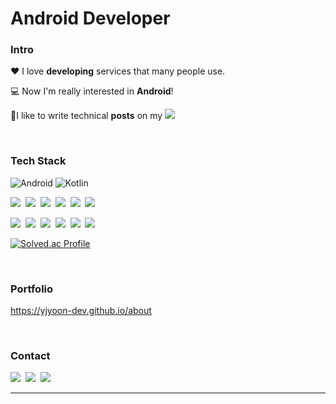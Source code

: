 # Android Developer

### Intro
  
❤ I love **developing** services that many people use. 

💻 Now I'm really interested in **Android**!

📝I like to write technical **posts** on my <a href="https://yjyoon-dev.github.io/" target="_blank"><img src="https://img.shields.io/badge/Blog-181717?style=flat-square&logo=github&logoColor=white"/></a>

<br>

### Tech Stack
<p>
  <img alt="Android" src ="https://img.shields.io/badge/Android-333333.svg?&style=for-the-badge&logo=Android&logoColor=3DDC84"/>
  <img alt="Kotlin" src ="https://img.shields.io/badge/Kotlin-333333.svg?&style=for-the-badge&logo=Kotlin&logoColor=B520E8"/>
</p>
<p>
  <img src="https://img.shields.io/badge/Dart-333333?style=flat-square&logo=dart&logoColor=01B1A8"/></a>&nbsp 
  <img src="https://img.shields.io/badge/Javascript-333333?style=flat-square&logo=javascript&logoColor=F7DF1E"/></a>&nbsp
  <img src="https://img.shields.io/badge/Java-333333?style=flat-square&logo=java&logoColor=E34F26"/></a>&nbsp
  <img src="https://img.shields.io/badge/C++-333333?style=flat-square&logo=c%2B%2B&logoColor=F34B7D"/></a>&nbsp
  <img src="https://img.shields.io/badge/C%23-333333?style=flat-square&logo=c-sharp&logoColor=239120"/></a>&nbsp
  <img src="https://img.shields.io/badge/Python-333333?style=flat-square&logo=Python&logoColor=3572A5"/></a>&nbsp
</p>
<p>
  <img src="https://img.shields.io/badge/Flutter-333333?style=flat-square&logo=flutter&logoColor=02569B"/></a>&nbsp
  <img src="https://img.shields.io/badge/React-333333?style=flat-square&logo=react&logoColor=61DAFB"/></a>&nbsp
  <img src="https://img.shields.io/badge/Spring Boot-333333?style=flat-square&logo=spring-boot&logoColor=6DB33F"/></a>&nbsp
  <img src="https://img.shields.io/badge/MySQL-333333?style=flat-square&logo=mysql&logoColor=4479A1"/></a>&nbsp
  <img src="https://img.shields.io/badge/Docker-333333?style=flat-square&logo=docker&logoColor=2496ED"/></a>&nbsp
  <img src="https://img.shields.io/badge/AWS-333333?style=flat-square&logo=amazon-aws&logoColor=EC912D"/></a>&nbsp
</p>
  
[![Solved.ac Profile](http://mazassumnida.wtf/api/mini/generate_badge?boj=dsbduwns414)](https://solved.ac/dsbduwns414)

<br>

### Portfolio
https://yjyoon-dev.github.io/about

<br>

<h3>Contact</h3>

<p>
  <img src="https://img.shields.io/badge/yjyoon--dev-0A66C2?style=flat-square&logo=linkedin&logoColor=white"/></a>&nbsp
  <img src="https://img.shields.io/badge/yjyoon.dev-EA4335?style=flat-square&logo=gmail&logoColor=white"/></a>&nbsp
  <img src="https://img.shields.io/badge/yjyoon.geek-E4405F?style=flat-square&logo=instagram&logoColor=white"/></a>&nbsp
</p>

---
